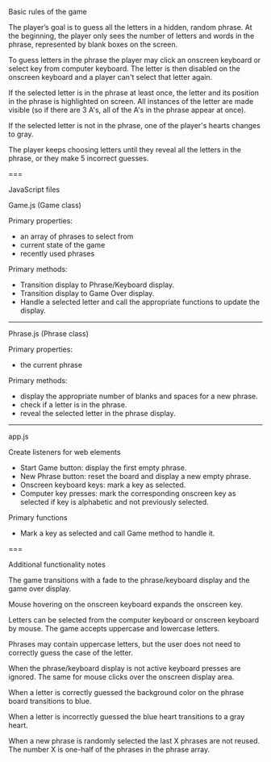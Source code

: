 
Basic rules of the game

The player’s goal is to guess all the letters in a hidden, random phrase. At the beginning, the player only sees the number of letters and words in the phrase, represented by blank boxes on the screen.

To guess letters in the phrase the player may click an onscreen keyboard or select key from computer keyboard. The letter is then disabled on the onscreen keyboard and a player can't select that letter again.

If the selected letter is in the phrase at least once, the letter and its position in the phrase is highlighted on screen. All instances of the letter are made visible (so if there are 3 A's, all of the A's in the phrase appear at once).

If the selected letter is not in the phrase, one of the player's hearts changes to gray.

The player keeps choosing letters until they reveal all the letters in the phrase, or they make 5 incorrect guesses.

===

JavaScript files

Game.js (Game class)

Primary properties:
- an array of phrases to select from
- current state of the game
- recently used phrases

Primary methods:
- Transition display to Phrase/Keyboard display.
- Transition display to Game Over display.
- Handle a selected letter and call the appropriate functions to update the display.

---

Phrase.js (Phrase class)

Primary properties:
- the current phrase

Primary methods:
- display the appropriate number of blanks and spaces for a new phrase.
- check if a letter is in the phrase.
- reveal the selected letter in the phrase display.

---

app.js

Create listeners for web elements
- Start Game button: display the first empty phrase.
- New Phrase button: reset the board and display a new empty phrase.
- Onscreen keyboard keys: mark a key as selected.
- Computer key presses: mark the corresponding onscreen key as selected if key is alphabetic and not previously selected.

Primary functions

- Mark a key as selected and call Game method to handle it.

===

Additional functionality notes

The game transitions with a fade to the phrase/keyboard display and the game over display.

Mouse hovering on the onscreen keyboard expands the onscreen key.

Letters can be selected from the computer keyboard or onscreen keyboard by mouse. The game accepts uppercase and lowercase letters.

Phrases may contain uppercase letters, but the user does not need to correctly guess the case of the letter.

When the phrase/keyboard display is not active keyboard presses are ignored. The same for mouse clicks over the onscreen display area.

When a letter is correctly guessed the background color on the phrase board transitions to blue.

When a letter is incorrectly guessed the blue heart transitions to a gray heart.

When a new phrase is randomly selected the last X phrases are not reused. The number X is one-half of the phrases in the phrase array.
